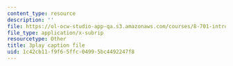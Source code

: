 ```yaml
---
content_type: resource
description: ''
file: https://ol-ocw-studio-app-qa.s3.amazonaws.com/courses/8-701-introduction-to-nuclear-and-particle-physics-fall-2020/1c42cb11f9f65ffc04995bc4492247f8_dTAIYaSBols.srt
file_type: application/x-subrip
resourcetype: Other
title: 3play caption file
uid: 1c42cb11-f9f6-5ffc-0499-5bc4492247f8
---
```

